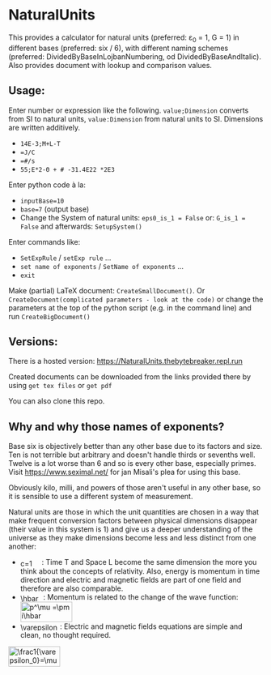 # NaturalUnits
This provides a calculator for natural units (preferred: ε<sub>0</sub> = 1, G = 1) in different bases (preferred: six / 6), with different naming schemes (preferred: DividedByBaseInLojbanNumbering, od DividedByBaseAndItalic). Also provides document with lookup and comparison values.

## Usage:
Enter number or expression like the following. `value;Dimension` converts from SI to natural units, `value:Dimension` from natural units to SI. Dimensions are written additively.
* `14E-3;M+L-T`
* `=J/C`
* `=#/s`
* `55;E*2-Θ + # -31.4E22 *2E3`

Enter python code à la:

* `inputBase=10`
* `base=7` (output base)
* Change the System of natural units: `eps0_is_1 = False` or: `G_is_1 = False` and afterwards: `SetupSystem()`

Enter commands like:
* `SetExpRule` / `setExp rule` ...
* `set name of exponents` / `SetName of exponents` ...
* `exit`

Make (partial) LaTeX document: `CreateSmallDocument()`. 
Or `CreateDocument(complicated parameters - look at the code)` or change the parameters at the top of the python script (e.g. in the command line) and run `CreateBigDocument()`

## Versions:
There is a hosted version:
https://NaturalUnits.thebytebreaker.repl.run

Created documents can be downloaded from the links provided there by using `get tex files` or `get pdf`

You can also clone this repo.

## Why and why those names of exponents?
Base six is objectively better than any other base due to its factors and size. Ten is not terrible but arbitrary and doesn't handle thirds or sevenths well. Twelve is a lot worse than 6 and so is every other base, especially primes.
Visit https://www.seximal.net/ for jan Misali's plea for using this base.

Obviously kilo, milli, and powers of those aren't useful in any other base, so it is sensible to use a different system of measurement.

Natural units are those in which the unit quantities are chosen in a way that make frequent conversion factors between physical dimensions disappear (their value in this system is 1) and give us a deeper understanding of the universe as they make dimensions become less and less distinct from one another:
* <img src="https://bit.ly/3gwB3bJ" align="center" border="0" alt="c=1" width="42" height="15" />: Time T and Space L become the same dimension the more you think about the concepts of relativity. Also, energy is momentum in time direction and electric and magnetic fields are part of one field and therefore are also comparable. 
* <img src="https://bit.ly/39YpmYJ" align="center" border="0" alt="\hbar =1" width="45" height="15" />: Momentum is related to the change of the wave function: <img src="https://bit.ly/3gwA6QH" align="center" border="0" alt="p^\mu =\pm i\hbar \partial_\mu" width="102" height="40" />
* <img src="https://bit.ly/2Pt023y" align="center" border="0" alt="\varepsilon_0=\mu_0=1" width="78" height="15" />: Electric and magnetic fields equations are simple and clean, no thought required.
<img src="https://bit.ly/39WlIi4" align="center" border="0" alt="\frac1{\varepsilon_0}=\mu_0=2\tau" width="102" height="40" />
